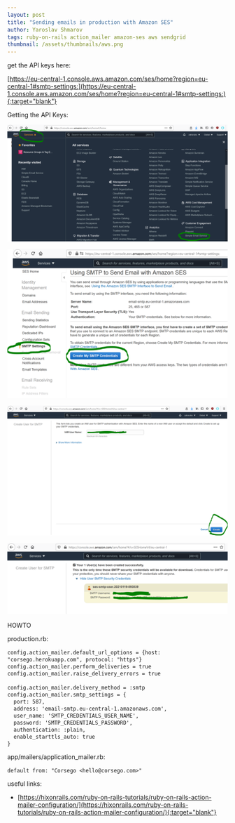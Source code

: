 ```yaml
---
layout: post
title: "Sending emails in production with Amazon SES"
author: Yaroslav Shmarov
tags: ruby-on-rails action_mailer amazon-ses aws sendgrid
thumbnail: /assets/thumbnails/aws.png
---
```


get the API keys here:

[https://eu-central-1.console.aws.amazon.com/ses/home?region=eu-central-1#smtp-settings:](https://eu-central-1.console.aws.amazon.com/ses/home?region=eu-central-1#smtp-settings:){:target="blank"}

Getting the API Keys:

![awsses0](/assets/send-emails-in-production-amazon-ses/awsses0.PNG)

![awsses1](/assets/send-emails-in-production-amazon-ses/awsses1.PNG)

![awsses2](/assets/send-emails-in-production-amazon-ses/awsses2.PNG)

![awsses3](/assets/send-emails-in-production-amazon-ses/awsses3.PNG)

HOWTO

production.rb:
```
config.action_mailer.default_url_options = {host: "corsego.herokuapp.com", protocol: "https"}
config.action_mailer.perform_deliveries = true
config.action_mailer.raise_delivery_errors = true

config.action_mailer.delivery_method = :smtp
config.action_mailer.smtp_settings = {
  port: 587,
  address: 'email-smtp.eu-central-1.amazonaws.com',
  user_name: 'SMTP_CREDENTIALS_USER_NAME',
  password: 'SMTP_CREDENTIALS_PASSWORD',
  authentication: :plain,
  enable_starttls_auto: true
}
```
app/mailers/application_mailer.rb:
```
default from: "Corsego <hello@corsego.com>"
```

useful links:
*	[https://hixonrails.com/ruby-on-rails-tutorials/ruby-on-rails-action-mailer-configuration/](https://hixonrails.com/ruby-on-rails-tutorials/ruby-on-rails-action-mailer-configuration/){:target="blank"}
